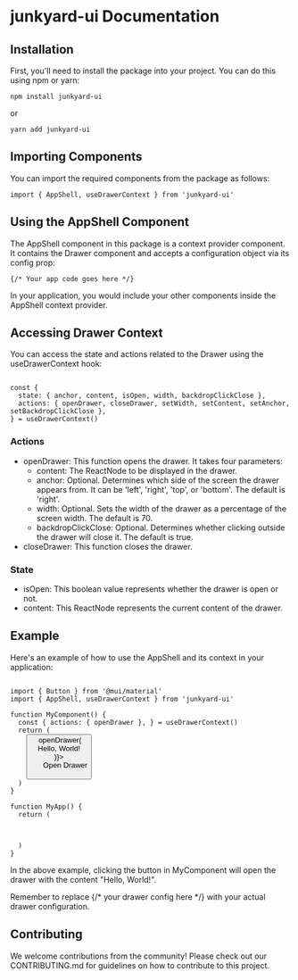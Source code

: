 <h1>junkyard-ui Documentation</h1> 
<h2>Installation</h2> 
<p>First, you'll need to install the package into your project. You can do this using npm or yarn:</p>

<pre><code class="javascript">npm install junkyard-ui</code></pre>

or

<pre><code class="javascript">yarn add junkyard-ui</code></pre>

<h2>Importing Components</h2> 
<p>You can import the required components from the package as follows:</p>

<pre><code class="javascript">import { AppShell, useDrawerContext } from 'junkyard-ui'</code></pre>

<h2>Using the AppShell Component</h2> 
<p>The AppShell component in this package is a context provider component. It contains the Drawer component and accepts a configuration object via its config prop:</p>

<pre><code class="javascript"><AppShell config={config}>{/* Your app code goes here */}</AppShell></code></pre>

<p>In your application, you would include your other components inside the AppShell context provider.</p>

<h2>Accessing Drawer Context</h2> 
<p>You can access the state and actions related to the Drawer using the useDrawerContext hook:</p>

<pre><code class="javascript">
const { 
  state: { anchor, content, isOpen, width, backdropClickClose }, 
  actions: { openDrawer, closeDrawer, setWidth, setContent, setAnchor, setBackdropClickClose },
} = useDrawerContext()
</code></pre>

<h3>Actions</h3> 
<ul> 
  <li>openDrawer: This function opens the drawer. It takes four parameters: 
    <ul> 
      <li>content: The ReactNode to be displayed in the drawer.</li> 
      <li>anchor: Optional. Determines which side of the screen the drawer appears from. It can be 'left', 'right', 'top', or 'bottom'. The default is 'right'.</li> 
      <li>width: Optional. Sets the width of the drawer as a percentage of the screen width. The default is 70.</li> 
      <li>backdropClickClose: Optional. Determines whether clicking outside the drawer will close it. The default is true.</li> 
    </ul> 
  </li> 
  <li>closeDrawer: This function closes the drawer.</li> 
</ul>

<h3>State</h3> 
<ul> 
  <li>isOpen: This boolean value represents whether the drawer is open or not.</li> 
  <li>content: This ReactNode represents the current content of the drawer.</li> 
</ul>

<h2>Example</h2> 
<p>Here's an example of how to use the AppShell and its context in your application:</p>

<pre><code class="javascript">
import { Button } from '@mui/material'
import { AppShell, useDrawerContext } from 'junkyard-ui'

function MyComponent() {
  const { actions: { openDrawer }, } = useDrawerContext()
  return (
    <Button onClick={() => openDrawer(<div>Hello, World!</div>)}>
      Open Drawer
    </Button>
  )
}

function MyApp() {
  return (
    <AppShell config={ { /* your drawer config here */ } } >
      <MyComponent />
    </AppShell>
  )
}
</code></pre>

<p>In the above example, clicking the button in MyComponent will open the drawer with the content "Hello, World!".</p> 
<p>Remember to replace {/* your drawer config here */} with your actual drawer configuration.</p>

<h2>Contributing</h2> 
<p>We welcome contributions from the community! Please check out our CONTRIBUTING.md for guidelines on how to contribute to this project.</p>

